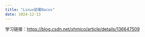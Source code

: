 ```yaml
---
title: "Linux部署Nacos"
date: 2024-12-13
---
```


学习链接：https://blog.csdn.net/xhmico/article/details/136647509

